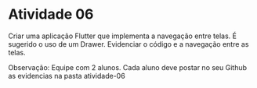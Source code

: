 # Atividade 06
Criar uma aplicação Flutter que implementa a navegação entre telas. É sugerido o uso de um Drawer. Evidenciar o código e a navegação entre as telas.

Observação: Equipe com 2 alunos. Cada aluno deve postar no seu Github as evidencias na pasta atividade-06

